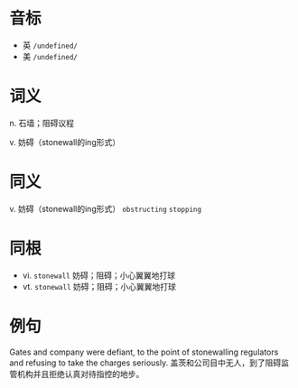 # 音标

- 英 `/undefined/`
- 美 `/undefined/`

# 词义

n. 石墙；阻碍议程


v. 妨碍（stonewall的ing形式）


# 同义

v. 妨碍（stonewall的ing形式）
`obstructing` `stopping`

# 同根

- vi. `stonewall` 妨碍；阻碍；小心翼翼地打球
- vt. `stonewall` 妨碍；阻碍；小心翼翼地打球

# 例句

Gates and company were defiant, to the point of stonewalling regulators and refusing to take the charges seriously.
盖茨和公司目中无人，到了阻碍监管机构并且拒绝认真对待指控的地步。



